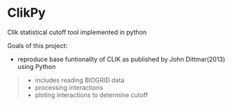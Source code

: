 # ClikPy
Clik statistical cutoff tool implemented in python

Goals of this project:
- reproduce base funtionality of CLIK as published by John Dittmar(2013) using Python
> - includes reading BIOGRID data
> - processing interactions
> - ploting interactions to determine cutoff
